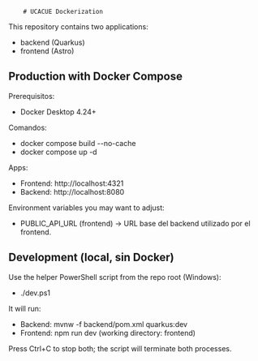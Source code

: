         # UCACUE Dockerization

This repository contains two applications:
- backend (Quarkus)
- frontend (Astro)

## Production with Docker Compose

Prerequisitos:
- Docker Desktop 4.24+

Comandos:
- docker compose build --no-cache
- docker compose up -d

Apps:
- Frontend: http://localhost:4321
- Backend: http://localhost:8080

Environment variables you may want to adjust:
- PUBLIC_API_URL (frontend) -> URL base del backend utilizado por el frontend.

## Development (local, sin Docker)

Use the helper PowerShell script from the repo root (Windows):

- ./dev.ps1

It will run:
- Backend: mvnw -f backend/pom.xml quarkus:dev
- Frontend: npm run dev (working directory: frontend)

Press Ctrl+C to stop both; the script will terminate both processes.

